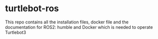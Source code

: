 # turtlebot-ros

This repo contains all the installation files, docker file and the documentation for ROS2: humble and Docker which is needed to operate Turtlebot3

